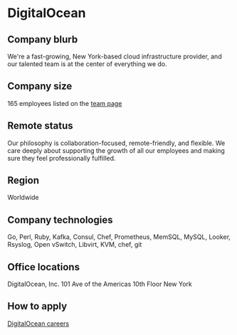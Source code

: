 # DigitalOcean

## Company blurb

We're a fast-growing, New York-based cloud infrastructure provider, and our talented team is at the center of everything we do.

## Company size

165 employees listed on the [team page](https://www.digitalocean.com/company/about/)

## Remote status

Our philosophy is collaboration-focused, remote-friendly, and flexible. We care deeply about supporting the growth of all our employees and making sure they feel professionally fulfilled.

## Region

Worldwide

## Company technologies

Go, Perl, Ruby, Kafka, Consul, Chef, Prometheus, MemSQL, MySQL, Looker, Rsyslog, Open vSwitch, Libvirt, KVM, chef, git

## Office locations

DigitalOcean, Inc. 101 Ave of the Americas 10th Floor New York

## How to apply

[DigitalOcean careers](https://www.digitalocean.com/company/careers/)
